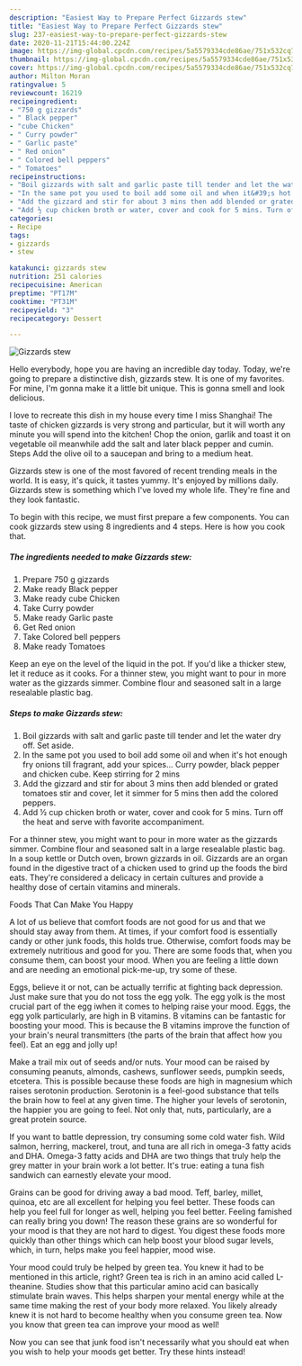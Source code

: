 ```yaml
---
description: "Easiest Way to Prepare Perfect Gizzards stew"
title: "Easiest Way to Prepare Perfect Gizzards stew"
slug: 237-easiest-way-to-prepare-perfect-gizzards-stew
date: 2020-11-21T15:44:00.224Z
image: https://img-global.cpcdn.com/recipes/5a5579334cde86ae/751x532cq70/gizzards-stew-recipe-main-photo.jpg
thumbnail: https://img-global.cpcdn.com/recipes/5a5579334cde86ae/751x532cq70/gizzards-stew-recipe-main-photo.jpg
cover: https://img-global.cpcdn.com/recipes/5a5579334cde86ae/751x532cq70/gizzards-stew-recipe-main-photo.jpg
author: Milton Moran
ratingvalue: 5
reviewcount: 16219
recipeingredient:
- "750 g gizzards"
- " Black pepper"
- "cube Chicken"
- " Curry powder"
- " Garlic paste"
- " Red onion"
- " Colored bell peppers"
- " Tomatoes"
recipeinstructions:
- "Boil gizzards with salt and garlic paste till tender and let the water dry off. Set aside."
- "In the same pot you used to boil add some oil and when it&#39;s hot enough fry onions till fragrant, add your spices... Curry powder, black pepper and chicken cube. Keep stirring for 2 mins"
- "Add the gizzard and stir for about 3 mins then add blended or grated tomatoes stir and cover, let it simmer for 5 mins then add the colored peppers."
- "Add ½ cup chicken broth or water, cover and cook for 5 mins. Turn off the heat and serve with favorite accompaniment."
categories:
- Recipe
tags:
- gizzards
- stew

katakunci: gizzards stew 
nutrition: 251 calories
recipecuisine: American
preptime: "PT17M"
cooktime: "PT31M"
recipeyield: "3"
recipecategory: Dessert

---
```



![Gizzards stew](https://img-global.cpcdn.com/recipes/5a5579334cde86ae/751x532cq70/gizzards-stew-recipe-main-photo.jpg)

Hello everybody, hope you are having an incredible day today. Today, we're going to prepare a distinctive dish, gizzards stew. It is one of my favorites. For mine, I'm gonna make it a little bit unique. This is gonna smell and look delicious.

I love to recreate this dish in my house every time I miss Shanghai! The taste of chicken gizzards is very strong and particular, but it will worth any minute you will spend into the kitchen! Chop the onion, garlik and toast it on vegetable oil meanwhile add the salt and later black pepper and cumin. Steps Add the olive oil to a saucepan and bring to a medium heat.

Gizzards stew is one of the most favored of recent trending meals in the world. It is easy, it's quick, it tastes yummy. It's enjoyed by millions daily. Gizzards stew is something which I've loved my whole life. They're fine and they look fantastic.


To begin with this recipe, we must first prepare a few components. You can cook gizzards stew using 8 ingredients and 4 steps. Here is how you cook that.

<!--inarticleads1-->

##### The ingredients needed to make Gizzards stew:

1. Prepare 750 g gizzards
1. Make ready  Black pepper
1. Make ready cube Chicken
1. Take  Curry powder
1. Make ready  Garlic paste
1. Get  Red onion
1. Take  Colored bell peppers
1. Make ready  Tomatoes


Keep an eye on the level of the liquid in the pot. If you&#39;d like a thicker stew, let it reduce as it cooks. For a thinner stew, you might want to pour in more water as the gizzards simmer. Combine flour and seasoned salt in a large resealable plastic bag. 

<!--inarticleads2-->

##### Steps to make Gizzards stew:

1. Boil gizzards with salt and garlic paste till tender and let the water dry off. Set aside.
1. In the same pot you used to boil add some oil and when it&#39;s hot enough fry onions till fragrant, add your spices... Curry powder, black pepper and chicken cube. Keep stirring for 2 mins
1. Add the gizzard and stir for about 3 mins then add blended or grated tomatoes stir and cover, let it simmer for 5 mins then add the colored peppers.
1. Add ½ cup chicken broth or water, cover and cook for 5 mins. Turn off the heat and serve with favorite accompaniment.


For a thinner stew, you might want to pour in more water as the gizzards simmer. Combine flour and seasoned salt in a large resealable plastic bag. In a soup kettle or Dutch oven, brown gizzards in oil. Gizzards are an organ found in the digestive tract of a chicken used to grind up the foods the bird eats. They&#39;re considered a delicacy in certain cultures and provide a healthy dose of certain vitamins and minerals. 

Foods That Can Make You Happy


A lot of us believe that comfort foods are not good for us and that we should stay away from them. At times, if your comfort food is essentially candy or other junk foods, this holds true. Otherwise, comfort foods may be extremely nutritious and good for you. There are some foods that, when you consume them, can boost your mood. When you are feeling a little down and are needing an emotional pick-me-up, try some of these.

Eggs, believe it or not, can be actually terrific at fighting back depression. Just make sure that you do not toss the egg yolk. The egg yolk is the most crucial part of the egg iwhen it comes to helping raise your mood. Eggs, the egg yolk particularly, are high in B vitamins. B vitamins can be fantastic for boosting your mood. This is because the B vitamins improve the function of your brain's neural transmitters (the parts of the brain that affect how you feel). Eat an egg and jolly up!

Make a trail mix out of seeds and/or nuts. Your mood can be raised by consuming peanuts, almonds, cashews, sunflower seeds, pumpkin seeds, etcetera. This is possible because these foods are high in magnesium which raises serotonin production. Serotonin is a feel-good substance that tells the brain how to feel at any given time. The higher your levels of serotonin, the happier you are going to feel. Not only that, nuts, particularly, are a great protein source.

If you want to battle depression, try consuming some cold water fish. Wild salmon, herring, mackerel, trout, and tuna are all rich in omega-3 fatty acids and DHA. Omega-3 fatty acids and DHA are two things that truly help the grey matter in your brain work a lot better. It's true: eating a tuna fish sandwich can earnestly elevate your mood. 

Grains can be good for driving away a bad mood. Teff, barley, millet, quinoa, etc are all excellent for helping you feel better. These foods can help you feel full for longer as well, helping you feel better. Feeling famished can really bring you down! The reason these grains are so wonderful for your mood is that they are not hard to digest. You digest these foods more quickly than other things which can help boost your blood sugar levels, which, in turn, helps make you feel happier, mood wise.

Your mood could truly be helped by green tea. You knew it had to be mentioned in this article, right? Green tea is rich in an amino acid called L-theanine. Studies show that this particular amino acid can basically stimulate brain waves. This helps sharpen your mental energy while at the same time making the rest of your body more relaxed. You likely already knew it is not hard to become healthy when you consume green tea. Now you know that green tea can improve your mood as well!

Now you can see that junk food isn't necessarily what you should eat when you wish to help your moods get better. Try  these hints  instead!

